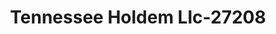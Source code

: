 ---
f_zip-code: 38570
f_state-code: TN
title: Tennessee Holdem Llc-27208
f_phone: 931-823-8643
f_city-only: Livingston
f_address: 1539 W Main Street Ste 4 Livingston
f_location-unique-id: '27208'
slug: tennessee-holdem-llc-27208
updated-on: '2024-05-30T13:46:58.046Z'
created-on: '2024-05-30T13:36:59.803Z'
published-on: '2024-05-30T13:54:32.469Z'
f_city-state: cms/city/livingston-tn.md
f_company: cms/company/tennessee-holdem-llc.md
f_state: cms/state/tennessee.md
layout: '[payday-loan].html'
tags: payday-loan
---